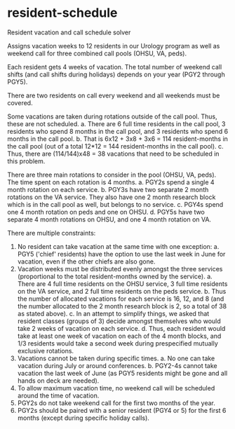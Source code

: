 # resident-schedule
Resident vacation and call schedule solver 

Assigns vacation weeks to 12 residents in our Urology program as well as weekend call for three combined call pools (OHSU, VA, peds).  

Each resident gets 4 weeks of vacation. The total number of weekend call shifts (and call shifts during holidays) depends on your year (PGY2 through PGY5). 

There are two residents on call every weekend and all weekends must be covered.

Some vacations are taken during rotations outside of the call pool. Thus, these are not scheduled. 
      a. There are 6 full time residents in the call pool, 3 residents who spend 8 months in the call pool, and 3 residents who spend 6 months in the call pool.
      b. That is 6x12 + 3x8 + 3x6 = 114 resident-months in the call pool (out of a total 12*12 = 144 resident-months in the call pool). 
      c. Thus, there are (114/144)x48 = 38 vacations that need to be scheduled in this problem.

There are three main rotations to consider in the pool (OHSU, VA, peds). The time spent on each rotation is 4 months. 
      a. PGY2s spend a single 4 month rotation on each service. 
      b. PGY3s have two separate 2 month rotations on the VA service. They also have one 2 month research block which is in the call pool as well, but belongs to no service.
      c. PGY4s spend one 4 month rotation on peds and one on OHSU. 
      d. PGY5s have two separate 4 month rotations on OHSU, and one 4 month rotation on VA. 

There are multiple constraints: 
  1. No resident can take vacation at the same time with one exception: 
      a. PGY5 ('chief' residents) have the option to use the last week in June for vacation, even if the other chiefs are also gone. 
  2. Vacation weeks must be distributed evenly amongst the three services (proportional to the total resident-months owned by the service). 
      a. There are 4 full time residents on the OHSU service, 3 full time residents on the VA service, and 2 full time residents on the peds service.
      b. Thus the number of allocated vacations for each service is 16, 12, and 8 (and the number allocated to the 2 month research block is 2, so a total of 38 as stated above).
      c. In an attempt to simplify things, we asked that resident classes (groups of 3) decide amongst themselves who would take 2 weeks of vacation on each service. 
      d. Thus, each resident would take at least one week of vacation on each of the 4 month blocks, and 1/3 residents would take a second week during prespecified mutually exclusive rotations.
  3. Vacations cannot be taken during specific times. 
      a. No one can take vacation during July or around conferences. 
      b. PGY2-4s cannot take vacation the last week of June (as PGY5 residents might be gone and all hands on deck are needed). 
  4. To allow maximum vacation time, no weekend call will be scheduled around the time of vacation. 
  5. PGY2s do not take weekend call for the first two months of the year.
  6. PGY2s should be paired with a senior resident (PGY4 or 5) for the first 6 months (except during specific holiday calls). 
 
